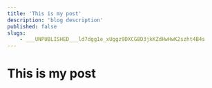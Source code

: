 ```yaml
---
title: 'This is my post'
description: 'blog description'
published: false
slugs:
    - ___UNPUBLISHED___ld7dgg1e_xUggz9DXCG8D3jkKZdHwHwK2szht4B4s
---
```


# This is my post
